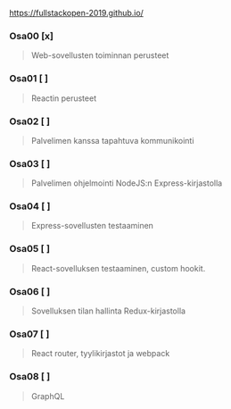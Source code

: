 https://fullstackopen-2019.github.io/

### Osa00 [x]
> Web-sovellusten toiminnan perusteet
### Osa01 [ ]
> Reactin perusteet
### Osa02 [ ]
> Palvelimen kanssa tapahtuva kommunikointi
### Osa03 [ ]
> Palvelimen ohjelmointi NodeJS:n Express-kirjastolla
### Osa04 [ ]
> Express-sovellusten testaaminen
### Osa05 [ ]
> React-sovelluksen testaaminen, custom hookit.
### Osa06 [ ]
> Sovelluksen tilan hallinta Redux-kirjastolla
### Osa07 [ ]
> React router, tyylikirjastot ja webpack
### Osa08 [ ]
> GraphQL